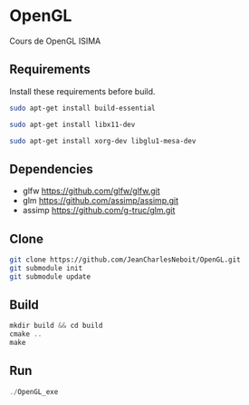 # OpenGL
Cours de OpenGL ISIMA

## Requirements
Install these requirements before build.
```bash
sudo apt-get install build-essential
```
```bash
sudo apt-get install libx11-dev
```
```bash
sudo apt-get install xorg-dev libglu1-mesa-dev
```

## Dependencies
- glfw https://github.com/glfw/glfw.git
- glm https://github.com/assimp/assimp.git
- assimp https://github.com/g-truc/glm.git

## Clone
```bash
git clone https://github.com/JeanCharlesNeboit/OpenGL.git
git submodule init
git submodule update
```

## Build
```c++
mkdir build && cd build
cmake ..
make
```

## Run
```c++
./OpenGL_exe
```
